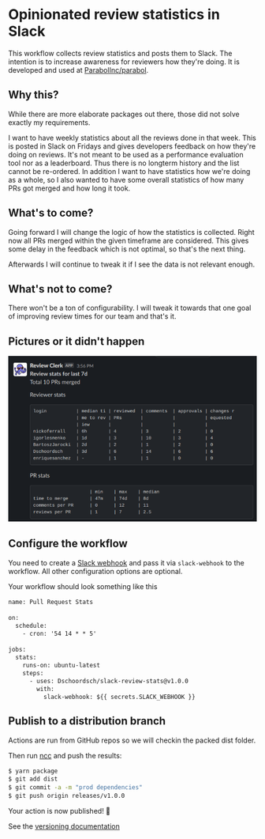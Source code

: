 # Opinionated review statistics in Slack

This workflow collects review statistics and posts them to Slack. The intention is to increase awareness for reviewers how they're doing. It is developed and used at [ParabolInc/parabol](https://github.com/ParabolInc/parabol).

## Why this?

While there are more elaborate packages out there, those did not solve exactly my requirements.

I want to have weekly statistics about all the reviews done in that week. This is posted in Slack on Fridays and gives developers feedback on how they're doing on reviews.
It's not meant to be used as a performance evaluation tool nor as a leaderboard. Thus there is no longterm history and the list cannot be re-ordered.
In addition I want to have statistics how we're doing as a whole, so I also wanted to have some overall statistics of how many PRs got merged and how long it took.

## What's to come?

Going forward I will change the logic of how the statistics is collected. Right now all PRs merged within the given timeframe are considered.
This gives some delay in the feedback which is not optimal, so that's the next thing.

Afterwards I will continue to tweak it if I see the data is not relevant enough.

## What's not to come?

There won't be a ton of configurability. I will tweak it towards that one goal of improving review times for our team and that's it.

## Pictures or it didn't happen

![Statistics of ParabolInc/parabol posted on Slack](docs/review-stats.png?raw=true)

## Configure the workflow

You need to create a [Slack webhook](https://api.slack.com/messaging/webhooks) and pass it via `slack-webhook` to the workflow. All other configuration options are optional.

Your workflow should look something like this
```
name: Pull Request Stats

on:
  schedule:
    - cron: '54 14 * * 5'

jobs:
  stats:
    runs-on: ubuntu-latest
    steps:
      - uses: Dschoordsch/slack-review-stats@v1.0.0
        with:
          slack-webhook: ${{ secrets.SLACK_WEBHOOK }}
```

## Publish to a distribution branch

Actions are run from GitHub repos so we will checkin the packed dist folder. 

Then run [ncc](https://github.com/zeit/ncc) and push the results:
```bash
$ yarn package
$ git add dist
$ git commit -a -m "prod dependencies"
$ git push origin releases/v1.0.0
```

Your action is now published! :rocket: 

See the [versioning documentation](https://github.com/actions/toolkit/blob/master/docs/action-versioning.md)

